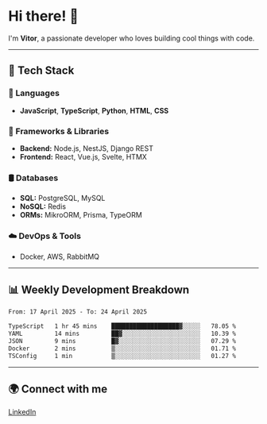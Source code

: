 
# Hi there! 👋

I'm **Vitor**, a passionate developer who loves building cool things with code.

---
## 🔧 Tech Stack

### 📌 Languages
- **JavaScript**, **TypeScript**, **Python**, **HTML**, **CSS**

### 🚀 Frameworks & Libraries
- **Backend:** Node.js, NestJS, Django REST
- **Frontend:** React, Vue.js, Svelte, HTMX

### 🛢️ Databases
- **SQL:** PostgreSQL, MySQL
- **NoSQL:** Redis
- **ORMs:** MikroORM, Prisma, TypeORM

### ☁️ DevOps & Tools
- Docker, AWS, RabbitMQ

---
## 📊 Weekly Development Breakdown

<!--START_SECTION:waka-->

```txt
From: 17 April 2025 - To: 24 April 2025

TypeScript   1 hr 45 mins    ███████████████████▓░░░░░   78.05 %
YAML         14 mins         ██▓░░░░░░░░░░░░░░░░░░░░░░   10.39 %
JSON         9 mins          █▓░░░░░░░░░░░░░░░░░░░░░░░   07.29 %
Docker       2 mins          ▒░░░░░░░░░░░░░░░░░░░░░░░░   01.71 %
TSConfig     1 min           ▒░░░░░░░░░░░░░░░░░░░░░░░░   01.27 %
```

<!--END_SECTION:waka-->

---
## 🌍 Connect with me
[LinkedIn](https://www.linkedin.com/in/vitorlc)
